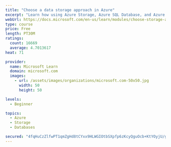 ```yaml
---
title: "Choose a data storage approach in Azure"
excerpt: "Learn how using Azure Storage, Azure SQL Database, and Azure Cosmos DB - or a combination of them - for your business scenario is the best way to get the most performant solution."
webUrl: https://docs.microsoft.com/en-us/learn/modules/choose-storage-approach-in-azure/
type: course
price: Free
length: PT30M
ratings:
  count: 16669
  average: 4.7013617
heat: 71

provider:
  name: Microsoft Learn
  domain: microsoft.com
  images:
    - url: /assets/images/organizations/microsoft.com-50x50.jpg
      width: 50
      height: 50

levels:
  - Beginner

topics:
  - Azure
  - Storage
  - Databases

secured: "4fqHuCzZlfwPT1qmZgHd8tCYxx9HLWGIOtbSXpfp6zKcyQguOcb+KtYOyjU/gRBc12Xyat4vqg8sEJ7zeq0P4N61Eqf8cqR4QAd4wRKBxT1eGcDAqR58694TWxjaZ7dk0514o7hEbiiXUlYL0oPF5KCFHsPj056YCzl1/uHKzRd7RvrgGAEEIbE6DjEwuPmK3McG3OpOM4h5TNxCWQyzqdGb/Xj6Aug0bd687ZV1O65cfVw0Ya9D7JfBmK2tLvoSytAfJz0NOHmV8ZAx9XB6nASrtiETW9MbpdFqOmNpEZQcoEwENYxB3NF9yIGKfxoMXk1UdRHi6m4P9LHPR16CUcgL57gZYbdMcB8I0LJLvAOOXESBKYQFckX2EaOzJvF8vyEgk3s6GV8aufBomRyaIblrrlYixu+siwxzpNixaPuxvbrIcoY3gBrOr/l4d3oE;wCRTi5W09/Q6go3NPysIHg=="
---
```



